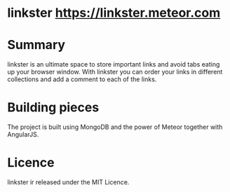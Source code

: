 # linkster https://linkster.meteor.com

# Summary
linkster is an ultimate space to store important links and avoid tabs eating up your browser window. 
With linkster you can order your links in different collections and add a comment to each of the links.

# Building pieces
The project is built using MongoDB and the power of Meteor together with AngularJS.

# Licence
linkster ir released under the MIT Licence.
